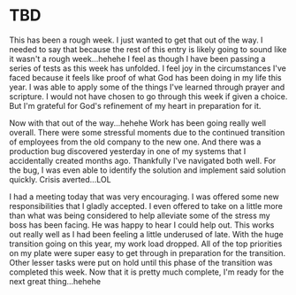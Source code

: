 # TBD

This has been a rough week. I just wanted to get that out of the way. I needed to say that because the rest of this entry is likely going to sound like it wasn't a rough week...hehehe I feel as though I have been passing a series of tests as this week has unfolded. I feel joy in the circumstances I've faced because it feels like proof of what God has been doing in my life this year. I was able to apply some of the things I've learned through prayer and scripture. I would not have chosen to go through this week if given a choice. But I'm grateful for God's refinement of my heart in preparation for it.

Now with that out of the way...hehehe Work has been going really well overall. There were some stressful moments due to the continued transition of employees from the old company to the new one. And there was a production bug discovered yesterday in one of my systems that I accidentally created months ago. Thankfully I've navigated both well. For the bug, I was even able to identify the solution and implement said solution quickly. Crisis averted...LOL

I had a meeting today that was very encouraging. I was offered some new responsibilities that I gladly accepted. I even offered to take on a little more than what was being considered to help alleviate some of the stress my boss has been facing. He was happy to hear I could help out. This works out really well as I had been feeling a little underused of late. With the huge transition going on this year, my work load dropped. All of the top priorities on my plate were super easy to get through in preparation for the transition. Other lesser tasks were put on hold until this phase of the transition was completed this week. Now that it is pretty much complete, I'm ready for the next great thing...hehehe

